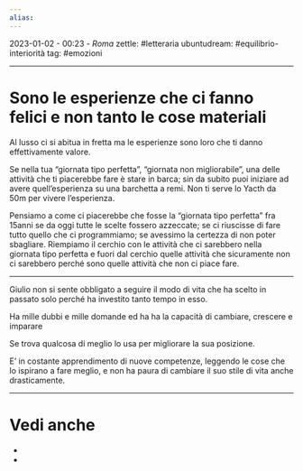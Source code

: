 ```yaml
---
alias: 
---
```

2023-01-02 - 00:23 - *Roma*
zettle: #letteraria
ubuntudream: #equilibrio-interiorità
tag: #emozioni

---
# Sono le esperienze che ci fanno felici e non tanto le cose materiali

Al lusso ci si abitua in fretta ma le esperienze sono loro che ti danno effettivamente valore. 

Se nella tua “giornata tipo perfetta”, “giornata non migliorabile”, una delle attività che ti piacerebbe fare è stare in barca; sin da subito puoi iniziare ad avere quell’esperienza su una barchetta a remi. Non ti serve lo Yacth da 50m per vivere l’esperienza.

Pensiamo a come ci piacerebbe che fosse la “giornata tipo perfetta” fra 15anni se da oggi tutte le scelte fossero azzeccate; se ci riuscisse di fare tutto quello che ci programmiamo; se avessimo la certezza di non poter sbagliare. Riempiamo il cerchio con le attività che ci sarebbero nella giornata tipo perfetta e fuori dal cerchio quelle attività che sicuramente non ci sarebbero perché sono quelle attività che non ci piace fare.


---

Giulio non si sente obbligato a seguire il modo di vita che ha scelto in passato solo perché ha investito tanto tempo in esso.

Ha mille dubbi e mille domande ed ha ha la capacità di cambiare, crescere e imparare

Se trova qualcosa di meglio lo usa per migliorare la sua posizione.

E’ in costante apprendimento di nuove competenze, leggendo le cose che lo ispirano a fare meglio, e non ha paura di cambiare il suo stile di vita anche drasticamente.


---
# Vedi anche
- 
- 